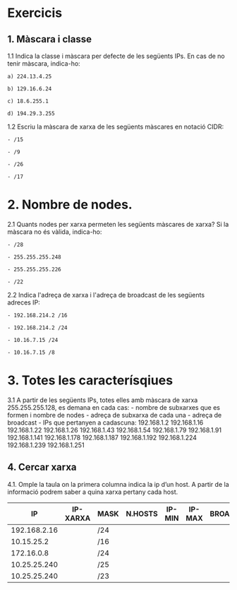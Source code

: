 # Exercicis

## 1. Màscara i classe
1.1 Indica la classe i màscara per defecte de les següents IPs. En cas de no tenir­ màscara, indica­-ho:

    a) 224.13.4.25

    b) 129.16.6.24

    c) 18.6.255.1

    d) 194.29.3.255

1.2 Escriu la màscara de xarxa de les següents màscares en notació CIDR:

    - /15

    - /9

    - /26

    - /17

# 2. Nombre de nodes.
2.1 Quants nodes per xarxa permeten les següents màscares de xarxa? Si la màscara no és vàlida, indica­-ho:

    - /28

    - 255.255.255.248

    - 255.255.255.226

    - /22

2.2 Indica l'adreça de xarxa i l'adreça de broadcast de les següents adreces IP:

    - 192.168.214.2 /16

    - 192.168.214.2 /24

    - 10.16.7.15 /24

    - 10.16.7.15 /8

# 3. Totes les caracterísqiues
3.1 A partir de les següents IPs, totes elles amb màscara de xarxa 255.255.255.128, es demana en cada cas:
    - nombre de subxarxes que es formen i nombre de nodes
    - adreça de subxarxa de cada una
    - adreça de broadcast
    - IPs que pertanyen a cadascuna:
            192.168.1.2
            192.168.1.16
            192.168.1.22
            192.168.1.26
            192.168.1.43
            192.168.1.54
            192.168.1.79
            192.168.1.91
            192.168.1.141
            192.168.1.178
            192.168.1.187
            192.168.1.192
            192.168.1.224
            192.168.1.239
            192.168.1.251

## 4. Cercar xarxa

4.1. Omple la taula on la primera columna indica la ip d’un host. A partir de la informació podrem saber a quina xarxa pertany cada host.

| IP           | IP-XARXA | MASK | N.HOSTS | IP-MIN | IP-MAX | BROADCAST |
|--------------|----------|------|---------|--------|--------|-----------|
| 192.168.2.16 |          | /24  |         |        |        |           |
| 10.15.25.2   |          | /16  |         |        |        |           |
| 172.16.0.8   |          | /24  |         |        |        |           |
| 10.25.25.240 |          | /25  |         |        |        |           |
| 10.25.25.240 |          | /23  |         |        |        |           |
